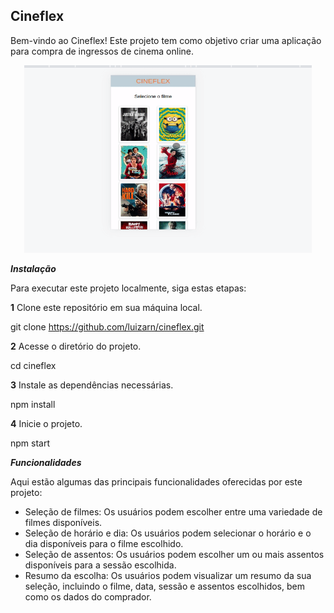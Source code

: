 ## Cineflex
Bem-vindo ao Cineflex! Este projeto tem como objetivo criar uma aplicação para compra de ingressos de cinema online.

<p align="center">
  <img width="460" height="300" src="src/images/to_ReadMe/cineflex.gif">
</p>

***Instalação***

Para executar este projeto localmente, siga estas etapas:

**1** Clone este repositório em sua máquina local.

git clone https://github.com/luizarn/cineflex.git

**2** Acesse o diretório do projeto.

cd cineflex

**3** Instale as dependências necessárias.

npm install

**4** Inicie o projeto.

npm start

***Funcionalidades***

Aqui estão algumas das principais funcionalidades oferecidas por este projeto:

* Seleção de filmes: Os usuários podem escolher entre uma variedade de filmes disponíveis.
* Seleção de horário e dia: Os usuários podem selecionar o horário e o dia disponíveis para o filme escolhido.
* Seleção de assentos: Os usuários podem escolher um ou mais assentos disponíveis para a sessão escolhida.
* Resumo da escolha: Os usuários podem visualizar um resumo da sua seleção, incluindo o filme, data, sessão e assentos escolhidos, bem como os dados do comprador.
